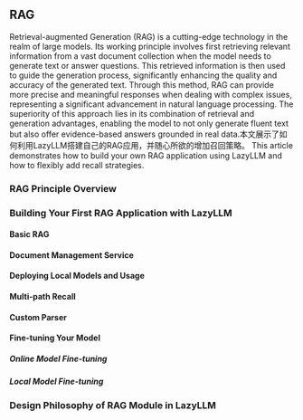 ## RAG

Retrieval-augmented Generation (RAG) is a cutting-edge technology in the realm of large models. Its working principle involves first retrieving relevant information from a vast document collection when the model needs to generate text or answer questions. This retrieved information is then used to guide the generation process, significantly enhancing the quality and accuracy of the generated text. Through this method, RAG can provide more precise and meaningful responses when dealing with complex issues, representing a significant advancement in natural language processing. The superiority of this approach lies in its combination of retrieval and generation advantages, enabling the model to not only generate fluent text but also offer evidence-based answers grounded in real data.本文展示了如何利用LazyLLM搭建自己的RAG应用，并随心所欲的增加召回策略。
This article demonstrates how to build your own RAG application using LazyLLM and how to flexibly add recall strategies.

### RAG Principle Overview

### Building Your First RAG Application with LazyLLM

#### Basic RAG

#### Document Management Service

#### Deploying Local Models and Usage

#### Multi-path Recall

#### Custom Parser

#### Fine-tuning Your Model

##### Online Model Fine-tuning

##### Local Model Fine-tuning

### Design Philosophy of RAG Module in LazyLLM